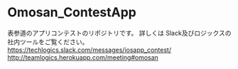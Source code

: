 Omosan_ContestApp
=================
表参道のアプリコンテストのリポジトリです。
詳しくは Slack及びロジックスの社内ツールをご覧ください。
https://techlogics.slack.com/messages/iosapp_contest/
http://teamlogics.herokuapp.com/meeting#omosan
